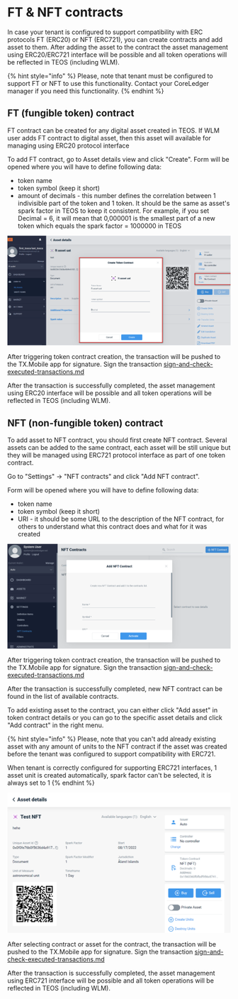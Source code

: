 # FT & NFT contracts

In case your tenant is configured to support compatibility with ERC protocols FT (ERC20) or NFT (ERC721), you can create contracts and add asset to them. After adding the asset to the contract the asset management using ERC20/ERC721 interface will be possible and all token operations will be reflected in TEOS (including WLM).

{% hint style="info" %}
Please, note that tenant must be configured to support FT or NFT to use this functionality. Contact your CoreLedger manager if you need this functionality.
{% endhint %}

## FT (fungible token) contract

FT contract can be created for any digital asset created in TEOS. If WLM user adds FT contract to digital asset, then this asset will available for  managing using ERC20 protocol interface

To add FT contract, go to Asset details view and click "Create". Form will be opened where you will have to define following data:

* token name
* token symbol (keep it short)
* amount of decimals - this number defines the correlation between 1 indivisible part of the token and 1 token. It should be the same as asset's spark factor in TEOS to keep it consistent. For example, if you set Decimal = 6, it will mean that 0,000001 is the smallest part of a new token which equals the spark factor = 1000000 in TEOS

![](<../../.gitbook/assets/image (79).png>)

After triggering token contract creation, the transaction will be pushed to the TX.Mobile app for signature. Sign the transaction [sign-and-check-executed-transactions.md](../sign-and-check-executed-transactions.md "mention")

After the transaction is successfully completed, the asset management using ERC20 interface will be possible and all token operations will be reflected in TEOS (including WLM).

## NFT (non-fungible token) contract

To add asset to NFT contract, you should first create NFT contract. Several assets can be added to the same contract, each asset will be still unique but they will be managed using ERC721 protocol interface as part of one token contract.

Go to "Settings" -> "NFT contracts" and click "Add NFT contract".&#x20;

Form will be opened where you will have to define following data:

* token name
* token symbol (keep it short)
* URI - it should be some URL to the description of the NFT contract, for others to understand what this contract does and what for it was created

![](<../../.gitbook/assets/image (65).png>)

After triggering token contract creation, the transaction will be pushed to the TX.Mobile app for signature. Sign the transaction [sign-and-check-executed-transactions.md](../sign-and-check-executed-transactions.md "mention")

After the transaction is successfully completed, new NFT contract can be found in the list of available contracts.

To add existing asset to the contract, you can either click "Add asset" in token contract details or you can go to the specific asset details and click "Add contract" in the right menu.

{% hint style="info" %}
Please, note that you can't add already existing asset with any amount of units to the NFT contract if the asset was created before the tenant was configured to support compatibility with ERC721.

When tenant is correctly configured for supporting ERC721 interfaces, 1 asset unit is created automatically, spark factor can't be selected, it is always set to 1
{% endhint %}

![](<../../.gitbook/assets/image (63).png>)

After selecting contract or asset for the contract, the transaction will be pushed to the TX.Mobile app for signature. Sign the transaction [sign-and-check-executed-transactions.md](../sign-and-check-executed-transactions.md "mention")

After the transaction is successfully completed, the asset management using ERC721 interface will be possible and all token operations will be reflected in TEOS (including WLM).
